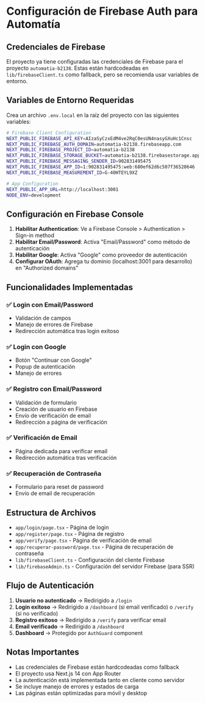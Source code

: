 # Configuración de Firebase Auth para Automatía

## Credenciales de Firebase

El proyecto ya tiene configuradas las credenciales de Firebase para el proyecto `automatia-b2138`. Estas están hardcodeadas en `lib/firebaseClient.ts` como fallback, pero se recomienda usar variables de entorno.

## Variables de Entorno Requeridas

Crea un archivo `.env.local` en la raíz del proyecto con las siguientes variables:

```bash
# Firebase Client Configuration
NEXT_PUBLIC_FIREBASE_API_KEY=AIzaSyCzxEdM4ve2RqC0esUN4nasyGXuHc1Cnsc
NEXT_PUBLIC_FIREBASE_AUTH_DOMAIN=automatia-b2138.firebaseapp.com
NEXT_PUBLIC_FIREBASE_PROJECT_ID=automatia-b2138
NEXT_PUBLIC_FIREBASE_STORAGE_BUCKET=automatia-b2138.firebasestorage.app
NEXT_PUBLIC_FIREBASE_MESSAGING_SENDER_ID=902831495475
NEXT_PUBLIC_FIREBASE_APP_ID=1:902831495475:web:680ef62d6c507f36520646
NEXT_PUBLIC_FIREBASE_MEASUREMENT_ID=G-40HTEYL9XZ

# App Configuration
NEXT_PUBLIC_APP_URL=http://localhost:3001
NODE_ENV=development
```

## Configuración en Firebase Console

1. **Habilitar Authentication**: Ve a Firebase Console > Authentication > Sign-in method
2. **Habilitar Email/Password**: Activa "Email/Password" como método de autenticación
3. **Habilitar Google**: Activa "Google" como proveedor de autenticación
4. **Configurar OAuth**: Agrega tu dominio (localhost:3001 para desarrollo) en "Authorized domains"

## Funcionalidades Implementadas

### ✅ Login con Email/Password
- Validación de campos
- Manejo de errores de Firebase
- Redirección automática tras login exitoso

### ✅ Login con Google
- Botón "Continuar con Google"
- Popup de autenticación
- Manejo de errores

### ✅ Registro con Email/Password
- Validación de formulario
- Creación de usuario en Firebase
- Envío de verificación de email
- Redirección a página de verificación

### ✅ Verificación de Email
- Página dedicada para verificar email
- Redirección automática tras verificación

### ✅ Recuperación de Contraseña
- Formulario para reset de password
- Envío de email de recuperación

## Estructura de Archivos

- `app/login/page.tsx` - Página de login
- `app/register/page.tsx` - Página de registro
- `app/verify/page.tsx` - Página de verificación de email
- `app/recuperar-password/page.tsx` - Página de recuperación de contraseña
- `lib/firebaseClient.ts` - Configuración del cliente Firebase
- `lib/firebaseAdmin.ts` - Configuración del servidor Firebase (para SSR)

## Flujo de Autenticación

1. **Usuario no autenticado** → Redirigido a `/login`
2. **Login exitoso** → Redirigido a `/dashboard` (si email verificado) o `/verify` (si no verificado)
3. **Registro exitoso** → Redirigido a `/verify` para verificar email
4. **Email verificado** → Redirigido a `/dashboard`
5. **Dashboard** → Protegido por `AuthGuard` component

## Notas Importantes

- Las credenciales de Firebase están hardcodeadas como fallback
- El proyecto usa Next.js 14 con App Router
- La autenticación está implementada tanto en cliente como servidor
- Se incluye manejo de errores y estados de carga
- Las páginas están optimizadas para móvil y desktop
